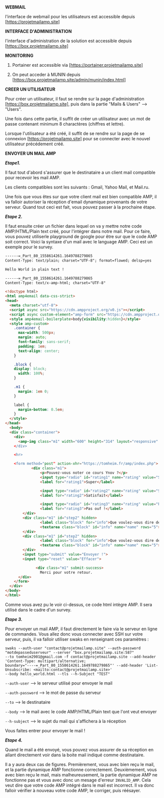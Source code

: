 **WEBMAIL**

l'interface de webmail pour les utilisateurs est accessible depuis [https://projetmailamp.site]

**INTERFACE D'ADMINISTRATION** 

l'interface d'administration de la solution est accessible depuis [https://box.projetmailamp.site]



**MONITORING** 

1. Portainer est accessible via [https://portainer.projetmailamp.site]

2. On peut acceder à MUNIN depuis [https://box.projetmailamp.site/admin/munin/index.html]



**CREER UN UTILISATEUR** 

Pour créer un utilisateur, il faut se rendre sur la page d'administration  [https://box.projetmailamp.site], puis dans la partie "Mails & Users" --> "Users".

Une fois dans cette partie, il suffit de créer un utilisateur avec un mot de passe contenant minimum 8 charactères (chiffres et lettre).

Lorsque l'utilisateur a été créé, il suffit de se rendre sur la page de se connexion [https://projetmailamp.site] pour se connecter avec le nouvel utilisateur précédement créé. 



**ENVOYER UN MAIL AMP** 

***Etape1.***

Il faut tout d'abord s'assurer que le destinataire a un client mail compatible pour recevoir les mail AMP. 

Les clients compatibles sont les suivants : Gmail, Yahoo Mail, et Mail.ru.


Une fois que vous êtes sur que votre client mail est bien compatible AMP, il va falloir autoriser la réception d'email dynamique provenants de votre serveur. 
Quand tout ceci est fait, vous pouvez passer à la prochaine étape.

***Etape 2.***

Il faut ensuite créer un fichier dans lequel on va y mettre notre code AMP/HTML/Plain text créé, pour l'intégrer dans notre mail. Pour ce faire, vous pouvez utiliserle playground de google pour être sur que le code AMP soit correct. Voici la syntaxe d'un mail avec le language AMP. Ceci est un exemple pour le survey.

```html
------=_Part_80_1558614261.1649788279865
Content-Type: text/plain; charset="UTF-8"; format=flowed; delsp=yes

Hello World in plain text !

------=_Part_80_1558614261.1649788279865
Content-Type: text/x-amp-html; charset="UTF-8"

<!doctype html>
<html amp4email data-css-strict>
<head>
  <meta charset="utf-8">
  <script async src="https://cdn.ampproject.org/v0.js"></script>
  <script async custom-element="amp-form" src="https://cdn.ampproject.org/v0/amp-form-0.1.js"></script>
  <style amp4email-boilerplate>body{visibility:hidden}</style>
  <style amp-custom>
    .container {
      max-width: 500px;
      margin: auto;
      font-family: sans-serif;
      padding: 1em;
      text-align: center;
    }

    .block {
    display: block;
      width: 100%;
    }

    .m1 {
      margin: 1em 0;
    }

    label {
      margin-bottom: 0.5em;
    }
  </style>
</head>
  <body>
  <div class="container">
    <div>
      <amp-img class="m1" width="600" height="314" layout="responsive" src="https://amp.dev/static/img/sharing/default-$      <p>Nous espérons que vous avez passé un bon moment !</p>
    </div>

    <hr>

    <form method="post" action-xhr="https://tomheim.fr/amp/index.php">
            <div class="m1">
                <p>Pouvez-vous noter ce cours Ynov ?</p>
                <input type="radio" id="rating1" name="rating" value="Super" on="change:step2.show" required>
                <label for="rating1">Super</label>

                <input type="radio" id="rating2" name="rating" value="Satisfait" on="change:step2.show">
                <label for="rating2">Satisfait</label>

                <input type="radio" id="rating3" name="rating" value="Pas ouf !" on="change:step2.show">
                <label for="rating3">Pas ouf !</label>
        </div>
        <div class="m1" id="step2" hidden>
                <label class="block" for="info">Que voulez-vous dire de plus ?</label>
                <textarea class="block" id="info" name="name" rows="5"></textarea>
        </div>
        <div class="m1" id="step2" hidden>
                <label class="block" for="info">Que voulez-vous dire de plus ?</label>
                <textarea class="block" id="info" name="name" rows="5"></textarea>
        </div>
        <input type="submit" value="Envoyer !">
        <input type="reset" value="Effacer">

              <div class="m1" submit-success>
                Merci pour votre retour.
      </div>
    </form>
  </div>
</body>
</html>
```

Comme vous avez pu le voir ci-dessus, ce code html intègre AMP. Il sera utilisé dans le cadre d'un survey. 

***Etape 3.***

Pour envoyer un mail AMP, il faut directement le faire via le serveur en ligne de commandes. Vous allez donc vous connecter avec SSH sur votre serveur, puis, il va falloir utiliser swaks en renseignant ces paramètres : 

```
swaks --auth-user "contact@projetmailamp.site" --auth-password "motdepasseduserveur" --server "box.projetmailamp.site:587" 
--to tomheim2901@gmail.com -f contact@projetmailamp.site --add-header 'Content-Type: multipart/alternative; 
boundary="----=_Part_80_1558614261.1649788279865"' --add-header 'List-Unsubscribe: <mailto:contact@projetmailamp.site>'
--body hello_world.html --tls --h-Subject "TEST"
```

`--auth-user` --> le serveur utilisé pour envoyer le mail

`--auth-password` --> le mot de passe du serveur 

`--to` --> le destinataire

`--body` --> le mail avec le code AMP/HTML/Plain text que l'ont veut envoyer

`--h-subject` --> le sujet du mail qui s'affichera à la réception 

Vous faites entrer pour envoyer le mail ! 

***Etape 4.***

Quand le mail a été envoyé, vous pouvez vous assurer de sa réception en allant directement voir dans la boite mail indiqué comme destinataire. 

Il a y aura deux cas de figures. Premièrement, vous avec bien reçu le mail, et la partie dynamique AMP fonctionne correctement.
Deuxièmement, vous avec bien reçu le mail, mais malheureusement, la partie dynamique AMP ne fonctionne pas et vous avec donc un mesage d'erreur `INVALID_AMP`. Cela veut dire que votre code AMP intégré dans le mail est incorrect. Il va donc falloir vérifier à nouveau votre code AMP, le corriger, puis réésayer. 
